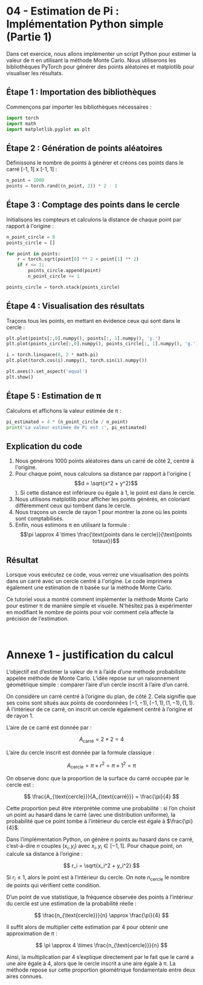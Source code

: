 # 04 - Estimation de Pi : Implémentation Python simple (Partie 1)

Dans cet exercice, nous allons implémenter un script Python pour estimer la valeur de π en utilisant la méthode Monte Carlo. Nous utiliserons les bibliothèques PyTorch pour générer des points aléatoires et matplotlib pour visualiser les résultats.

## Étape 1 : Importation des bibliothèques

Commençons par importer les bibliothèques nécessaires :

```python
import torch
import math
import matplotlib.pyplot as plt
```

## Étape 2 : Génération de points aléatoires

Définissons le nombre de points à générer et créons ces points dans le carré [-1, 1] x [-1, 1] :

```python
n_point = 1000
points = torch.rand((n_point, 2)) * 2 - 1
```

## Étape 3 : Comptage des points dans le cercle

Initialisons les compteurs et calculons la distance de chaque point par rapport à l'origine :

```python
n_point_circle = 0
points_circle = []

for point in points:
    r = torch.sqrt(point[0] ** 2 + point[1] ** 2)
    if r <= 1:
        points_circle.append(point)
        n_point_circle += 1

points_circle = torch.stack(points_circle)
```

## Étape 4 : Visualisation des résultats

Traçons tous les points, en mettant en évidence ceux qui sont dans le cercle :

```python
plt.plot(points[:,0].numpy(), points[:, 1].numpy(), 'y.')
plt.plot(points_circle[:,0].numpy(), points_circle[:, 1].numpy(), 'g.')

i = torch.linspace(0, 2 * math.pi)
plt.plot(torch.cos(i).numpy(), torch.sin(i).numpy())

plt.axes().set_aspect('equal')
plt.show()
```

## Étape 5 : Estimation de π

Calculons et affichons la valeur estimée de π :

```python
pi_estimated = 4 * (n_point_circle / n_point)
print('La valeur estimée de Pi est :', pi_estimated)
```

## Explication du code

1. Nous générons 1000 points aléatoires dans un carré de côté 2, centré à l'origine.
2. Pour chaque point, nous calculons sa distance par rapport à l'origine ($$d = \sqrt{x^2 + y^2}$$). Si cette distance est inférieure ou égale à 1, le point est dans le cercle.
3. Nous utilisons matplotlib pour afficher les points générés, en coloriant différemment ceux qui tombent dans le cercle.
4. Nous traçons un cercle de rayon 1 pour montrer la zone où les points sont comptabilisés.
5. Enfin, nous estimons π en utilisant la formule : $$\pi \approx 4 \times \frac{\text{points dans le cercle}}{\text{points totaux}}$$

## Résultat

Lorsque vous exécutez ce code, vous verrez une visualisation des points dans un carré avec un cercle centré à l'origine. Le code imprimera également une estimation de π basée sur la méthode Monte Carlo.

Ce tutoriel vous a montré comment implémenter la méthode Monte Carlo pour estimer π de manière simple et visuelle. N'hésitez pas à expérimenter en modifiant le nombre de points pour voir comment cela affecte la précision de l'estimation.


<br/> 

# Annexe 1 - justification du calcul




L’objectif est d’estimer la valeur de π à l’aide d’une méthode probabiliste appelée méthode de Monte Carlo. L’idée repose sur un raisonnement géométrique simple : comparer l’aire d’un cercle inscrit à l’aire d’un carré.

On considère un carré centré à l’origine du plan, de côté 2. Cela signifie que ses coins sont situés aux points de coordonnées $(-1, -1), (-1, 1), (1, -1), (1, 1)$. À l’intérieur de ce carré, on inscrit un cercle également centré à l’origine et de rayon 1.

L’aire de ce carré est donnée par :

$$
A_{\text{carré}} = 2 \times 2 = 4
$$

L’aire du cercle inscrit est donnée par la formule classique :

$$
A_{\text{cercle}} = \pi \times r^2 = \pi \times 1^2 = \pi
$$

On observe donc que la proportion de la surface du carré occupée par le cercle est :

$$
\frac{A_{\text{cercle}}}{A_{\text{carré}}} = \frac{\pi}{4}
$$

Cette proportion peut être interprétée comme une probabilité : si l’on choisit un point au hasard dans le carré (avec une distribution uniforme), la probabilité que ce point tombe à l’intérieur du cercle est égale à $\frac{\pi}{4}$.

Dans l’implémentation Python, on génère $n$ points au hasard dans ce carré, c’est-à-dire $n$ couples $(x_i, y_i)$ avec $x_i, y_i \in [-1, 1]$. Pour chaque point, on calcule sa distance à l’origine :

$$
r_i = \sqrt{x_i^2 + y_i^2}
$$

Si $r_i \leq 1$, alors le point est à l’intérieur du cercle. On note $n_{\text{cercle}}$ le nombre de points qui vérifient cette condition.

D’un point de vue statistique, la fréquence observée des points à l’intérieur du cercle est une estimation de la probabilité réelle :

$$
\frac{n_{\text{cercle}}}{n} \approx \frac{\pi}{4}
$$

Il suffit alors de multiplier cette estimation par 4 pour obtenir une approximation de π :

$$
\pi \approx 4 \times \frac{n_{\text{cercle}}}{n}
$$

Ainsi, la multiplication par 4 s’explique directement par le fait que le carré a une aire égale à 4, alors que le cercle inscrit a une aire égale à π. La méthode repose sur cette proportion géométrique fondamentale entre deux aires connues.

